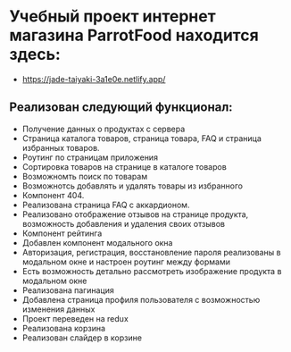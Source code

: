 # Учебный проект интернет магазина ParrotFood находится здесь:
- https://jade-taiyaki-3a1e0e.netlify.app/

## Реализован следующий функционал:

- Получение данных о продуктах с сервера
- Страница каталога товаров, страница товара, FAQ и страница избранных товаров.
- Роутинг по страницам приложения
- Сортировка товаров на странице в каталоге товаров
- Возможномть поиск по товарам
- Возможнотсь добавлять и удалять товары из избранного
- Компонент 404.
- Реализована страница FAQ с аккардионом.
- Реализовано отображение отзывов на странице продукта, возможность добавления и удаления своих отзывов
- Компонент рейтинга
- Добавлен компонент модального окна
- Авторизация, регистрация, восстановление пароля реализованы в модальном окне и настроен роутинг между формами
- Есть возможность детально рассмотреть изображение продукта в модальном окне
- Реализована пагинация 
- Добавлена страница профиля пользователя с возможностью изменения данных
- Проект переведен на redux
- Реализована корзина
- Реализован слайдер в корзине
